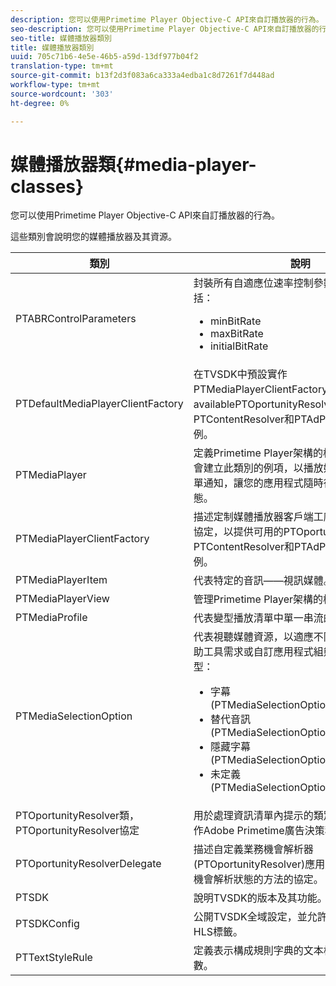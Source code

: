 ```yaml
---
description: 您可以使用Primetime Player Objective-C API來自訂播放器的行為。
seo-description: 您可以使用Primetime Player Objective-C API來自訂播放器的行為。
seo-title: 媒體播放器類別
title: 媒體播放器類別
uuid: 705c71b6-4e5e-46b5-a59d-13df977b04f2
translation-type: tm+mt
source-git-commit: b13f2d3f083a6ca333a4edba1c8d7261f7d448ad
workflow-type: tm+mt
source-wordcount: '303'
ht-degree: 0%

---
```



# 媒體播放器類{#media-player-classes}

您可以使用Primetime Player Objective-C API來自訂播放器的行為。

這些類別會說明您的媒體播放器及其資源。

| 類別 | 說明 |
|---|---|
| PTABRControlParameters | 封裝所有自適應位速率控制參數。 支援的參數包括：<ul><li>minBitRate</li><li>maxBitRate</li><li>initialBitRate</li></ul> |
| PTDefaultMediaPlayerClientFactory | 在TVSDK中預設實作PTMediaPlayerClientFactory。 它提供了availablePTOportunityResolver、PTContentResolver和PTAdPolicySelector實例。 |
| PTMediaPlayer | 定義Primetime Player架構的根元件。應用程式會建立此類別的例項，以播放媒體。 此元件會派單通知，讓您的應用程式隨時得知播放器的狀態。 |
| PTMediaPlayerClientFactory | 描述定制媒體播放器客戶端工廠應實施的方法的協定，以提供可用的PTOportunityResolver、PTContentResolver和PTAdPolicySelector實例。 |
| PTMediaPlayerItem | 代表特定的音訊——視訊媒體。 |
| PTMediaPlayerView | 管理Primetime Player架構的檢視元件。 |
| PTMediaProfile | 代表變型播放清單中單一串流的描述檔。 |
| PTMediaSelectionOption | 代表視聽媒體資源，以適應不同的語言偏好、協助工具需求或自訂應用程式組態。 有效的選項類型：<ul><li>字幕(PTMediaSelectionOptionTypeSubtitle)</li><li>替代音訊(PTMediaSelectionOptionTypeAudio)</li><li>隱藏字幕(PTMediaSelectionOptionTypeCC)</li><li>未定義(PTMediaSelectionOptionTypeUndefined)</li></ul> |
| PTOportunityResolver類，PTOportunityResolver協定 | 用於處理資訊清單內提示的類別，這些提示將用作Adobe Primetime廣告決策程式的位置。 |
| PTOportunityResolverDelegate | 描述自定義業務機會解析器(PTOportunityResolver)應用於向委派通信業務機會解析狀態的方法的協定。 |
| PTSDK | 說明TVSDK的版本及其功能。 |
| PTSDKConfig | 公開TVSDK全域設定，並允許應用程式訂閱自訂HLS標籤。 |
| PTTextStyleRule | 定義表示構成規則字典的文本樣式屬性鍵的常數。 |
